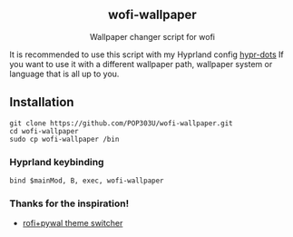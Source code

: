 <div align="center"> 
<h2> wofi-wallpaper </h2>
Wallpaper changer script for wofi
</div>

It is recommended to use this script with my Hyprland config [hypr-dots](https://github.com/POP303U/hypr-dots)
If you want to use it with a different wallpaper path, wallpaper system or language that is all up to you.

## Installation

```
git clone https://github.com/POP303U/wofi-wallpaper.git
cd wofi-wallpaper
sudo cp wofi-wallpaper /bin
```

### Hyprland keybinding

```
bind $mainMod, B, exec, wofi-wallpaper
```

### Thanks for the inspiration!

- [rofi+pywal theme switcher](https://dev.to/mafflerbach/theme-switcher-based-on-rofi-and-pywal-4128)

